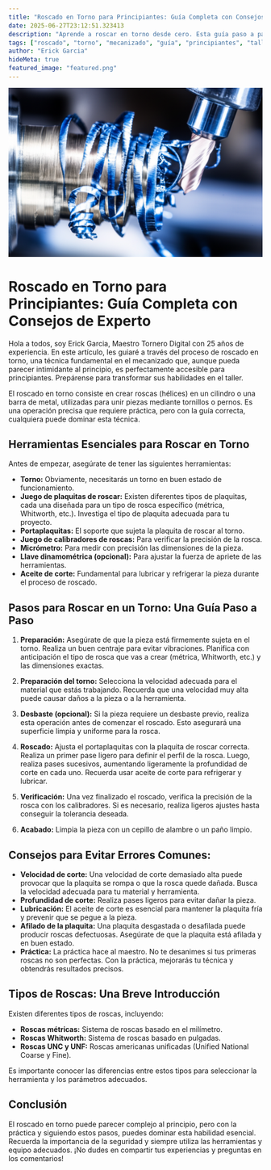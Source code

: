 ```yaml
---
title: "Roscado en Torno para Principiantes: Guía Completa con Consejos de Experto"
date: 2025-06-27T23:12:51.323413
description: "Aprende a roscar en torno desde cero. Esta guía paso a paso, escrita por un maestro tornero con 25 años de experiencia, te enseñará las técnicas básicas, herramientas necesarias y consejos para evitar errores comunes. Domina el roscado y lleva tus proyectos de mecanizado al siguiente nivel."
tags: ["roscado", "torno", "mecanizado", "guía", "principiantes", "taller", "DIY", "herramientas", "tutorial"]
author: "Erick Garcia"
hideMeta: true
featured_image: "featured.png"
---
```


![Roscado en Torno para Principiantes: Guía Completa con Consejos de Experto](featured.png)

# Roscado en Torno para Principiantes: Guía Completa con Consejos de Experto

Hola a todos, soy Erick Garcia, Maestro Tornero Digital con 25 años de experiencia.  En este artículo, les guiaré a través del proceso de roscado en torno, una técnica fundamental en el mecanizado que, aunque pueda parecer intimidante al principio, es perfectamente accesible para principiantes.  Prepárense para transformar sus habilidades en el taller.

El roscado en torno consiste en crear roscas (hélices) en un cilindro o una barra de metal,  utilizadas para unir piezas mediante tornillos o pernos.  Es una operación precisa que requiere práctica, pero con la guía correcta, cualquiera puede dominar esta técnica.

## Herramientas Esenciales para Roscar en Torno

Antes de empezar, asegúrate de tener las siguientes herramientas:

* **Torno:** Obviamente, necesitarás un torno en buen estado de funcionamiento.
* **Juego de plaquitas de roscar:** Existen diferentes tipos de plaquitas, cada una diseñada para un tipo de rosca específico (métrica, Whitworth, etc.).  Investiga el tipo de plaquita adecuada para tu proyecto.
* **Portaplaquitas:**  El soporte que sujeta la plaquita de roscar al torno.
* **Juego de calibradores de roscas:**  Para verificar la precisión de la rosca.
* **Micrómetro:** Para medir con precisión las dimensiones de la pieza.
* **Llave dinamométrica (opcional):**  Para ajustar la fuerza de apriete de las herramientas.
* **Aceite de corte:**  Fundamental para lubricar y refrigerar la pieza durante el proceso de roscado.


## Pasos para Roscar en un Torno: Una Guía Paso a Paso

1. **Preparación:**  Asegúrate de que la pieza está firmemente sujeta en el torno.  Realiza un buen centraje para evitar vibraciones.  Planifica con anticipación el tipo de rosca que vas a crear (métrica, Whitworth, etc.) y las dimensiones exactas.

2. **Preparación del torno:** Selecciona la velocidad adecuada para el material que estás trabajando.  Recuerda que una velocidad muy alta puede causar daños a la pieza o a la herramienta.

3. **Desbaste (opcional):**  Si la pieza requiere un desbaste previo, realiza esta operación antes de comenzar el roscado.  Esto asegurará una superficie limpia y uniforme para la rosca.

4. **Roscado:**  Ajusta el portaplaquitas con la plaquita de roscar correcta.  Realiza un primer pase ligero para definir el perfil de la rosca.  Luego, realiza pases sucesivos, aumentando ligeramente la profundidad de corte en cada uno.  Recuerda usar aceite de corte para refrigerar y lubricar.

5. **Verificación:**  Una vez finalizado el roscado, verifica la precisión de la rosca con los calibradores.  Si es necesario, realiza ligeros ajustes hasta conseguir la tolerancia deseada.

6. **Acabado:**  Limpia la pieza con un cepillo de alambre o un paño limpio.


## Consejos para Evitar Errores Comunes:

* **Velocidad de corte:**  Una velocidad de corte demasiado alta puede provocar que la plaquita se rompa o que la rosca quede dañada.  Busca la velocidad adecuada para tu material y herramienta.
* **Profundidad de corte:**  Realiza pases ligeros para evitar dañar la pieza.
* **Lubricación:**  El aceite de corte es esencial para mantener la plaquita fría y prevenir que se pegue a la pieza.
* **Afilado de la plaquita:**  Una plaquita desgastada o desafilada puede producir roscas defectuosas.  Asegúrate de que la plaquita está afilada y en buen estado.
* **Práctica:**  La práctica hace al maestro.  No te desanimes si tus primeras roscas no son perfectas.  Con la práctica, mejorarás tu técnica y obtendrás resultados precisos.


## Tipos de Roscas: Una Breve Introducción

Existen diferentes tipos de roscas, incluyendo:

* **Roscas métricas:**  Sistema de roscas basado en el milímetro.
* **Roscas Whitworth:**  Sistema de roscas basado en pulgadas.
* **Roscas UNC y UNF:**  Roscas americanas unificadas (Unified National Coarse y Fine).

Es importante conocer las diferencias entre estos tipos para seleccionar la herramienta y los parámetros adecuados.


## Conclusión

El roscado en torno puede parecer complejo al principio, pero con la práctica y siguiendo estos pasos, puedes dominar esta habilidad esencial. Recuerda la importancia de la seguridad y siempre utiliza las herramientas y equipo adecuados. ¡No dudes en compartir tus experiencias y preguntas en los comentarios!